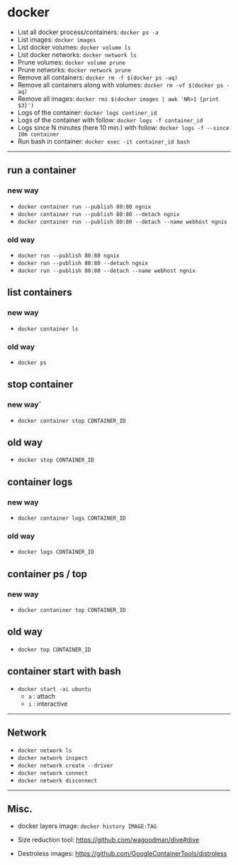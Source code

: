 # docker

- List all docker process/containers: `docker ps -a`
- List images: `docker images`
- List docker volumes: `docker volume ls`
- List docker networks: `docker network ls`
- Prune volumes: `docker volume prune`
- Prune networks: `docker network prune`
- Remove all containers: `docker rm -f $(docker ps -aq)`
- Remove all containers along with volumes: `docker rm -vf $(docker ps -aq)`
- Remove all images: `docker rmi $(docker images | awk 'NR>1 {print $3}')`
- Logs of the container: `docker logs continer_id`
- Logs of the container with follow: `docker logs -f container_id`
- Logs since N minutes (here 10 min.) with follow: `docker logs -f --since 10m container`
- Run bash in container: `docker exec -it container_id bash`

-----
## run a container
### new way
- `docker container run --publish 80:80 ngnix`
- `docker container run --publish 80:80 --detach ngnix`
- `docker container run --publish 80:80 --detach --name webhost ngnix`
### old way
- `docker run --publish 80:80 ngnix`
- `docker run --publish 80:80 --detach ngnix`
- `docker run --publish 80:80 --detach --name webhost ngnix`

## list containers
### new way
- `docker container ls`
### old way
- `docker ps`

## stop container
### new way`
- `docker container stop CONTAINER_ID`
## old way
- `docker stop CONTAINER_ID`

## container logs
### new way
- `docker container logs CONTAINER_ID`
### old way
- `docker logs CONTAINER_ID`

## container ps / top
### new way
- `docker contaniner top CONTAINER_ID`
## old way
- `docker top CONTAINER_ID`


## container start with bash
- `docker start -ai ubuntu`
  - `a` : attach
  - `i` : interactive

----

## Network
- `docker network ls`
- `docker network inspect`
- `docker network create --driver`
- `docker network connect`
- `docker network disconnect`


---

## Misc.
- docker layers image: `docker history IMAGE:TAG`

- Size reduction tool: https://github.com/wagoodman/dive#dive
- Destroless images: https://github.com/GoogleContainerTools/distroless